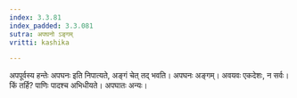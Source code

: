 ```yaml
---
index: 3.3.81
index_padded: 3.3.081
sutra: अपघनो ऽङ्गम्
vritti: kashika

---
```

अपपूर्वस्य हन्तेः अपघनः इति निपात्यते, अङ्गं चेत् तद् भवति। अपघनः अङ्गम्। अवयवः एकदेशः, न सर्वः। किं तर्हि? पाणिः पादश्च अभिधीयते। अपघातः अन्यः।
